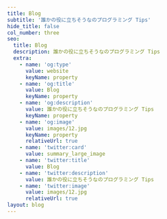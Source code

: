 ```yaml
---
title: Blog
subtitle: '誰かの役に立ちそうなのプログラミング Tips'
hide_title: false
col_number: three
seo:
  title: Blog
  description: 誰かの役に立ちそうなのプログラミング Tips
  extra:
    - name: 'og:type'
      value: website
      keyName: property
    - name: 'og:title'
      value: Blog
      keyName: property
    - name: 'og:description'
      value: 誰かの役に立ちそうなのプログラミング Tips
      keyName: property
    - name: 'og:image'
      value: images/12.jpg
      keyName: property
      relativeUrl: true
    - name: 'twitter:card'
      value: summary_large_image
    - name: 'twitter:title'
      value: Blog
    - name: 'twitter:description'
      value: 誰かの役に立ちそうなのプログラミング Tips
    - name: 'twitter:image'
      value: images/12.jpg
      relativeUrl: true
layout: blog
---
```

